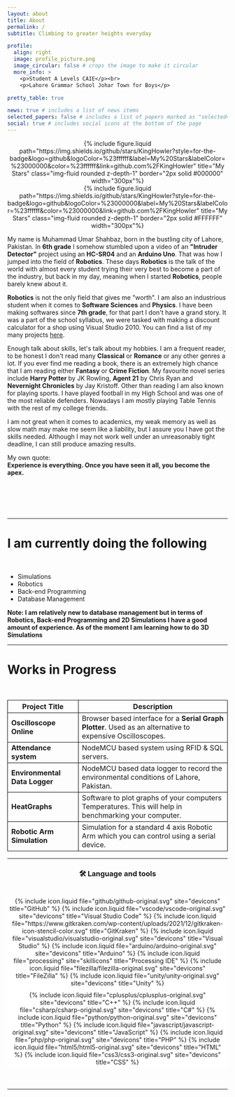 ```yaml
---
layout: about
title: About
permalink: /
subtitle: Climbing to greater heights everyday

profile:
  align: right
  image: profile_picture.png
  image_circular: false # crops the image to make it circular
  more_info: >
    <p>Student A Levels CAIE</p><br>
    <p>Lahore Grammar School Johar Town for Boys</p>

pretty_table: true

news: true # includes a list of news items
selected_papers: false # includes a list of papers marked as "selected={true}"
social: true # includes social icons at the bottom of the page
---
```


<style>
th, td {
  border:1px solid black;
}
</style>

<div align="center" class="light-items">
{% include figure.liquid path="https://img.shields.io/github/stars/KingHowler?style=for-the-badge&logo=github&logoColor=%23ffffff&label=My%20Stars&labelColor=%23000000&color=%23ffffff&link=github.com%2FKingHowler" title="My Stars" class="img-fluid rounded z-depth-1" border="2px solid #000000" width="300px"%}
</div>
<div align="center" class="dark-items">
{% include figure.liquid path="https://img.shields.io/github/stars/KingHowler?style=for-the-badge&logo=github&logoColor=%23000000&label=My%20Stars&labelColor=%23ffffff&color=%23000000&link=github.com%2FKingHowler" title="My Stars" class="img-fluid rounded z-depth-1" border="2px solid #FFFFFF" width="300px"%}
</div>

My name is Muhammad Umar Shahbaz, born in the bustling city of Lahore, Pakistan. In **6th grade** I somehow stumbled upon a video of an **"Intruder Detector"** project using an **HC-SR04** and an **Arduino Uno**. That was how I jumped into the field of **Robotics**. These days **Robotics** is the talk of the world with almost every student trying their very best to become a part of the industry, but back in my day, meaning when I started **Robotics**, people barely knew about it.

**Robotics** is not the only field that gives me "worth". I am also an industrious student when it comes to **Software Sciences** and **Physics**. I have been making softwares since **7th grade**, for that part I don't have a grand story. It was a part of the school syllabus, we were tasked with making a discount calculator for a shop using Visual Studio 2010. You can find a list of my many projects [here](projects/).

Enough talk about skills, let's talk about my hobbies. I am a frequent reader, to be honest I don't read many **Classical** or **Romance** or any other genres a lot. If you ever find me reading a book, there is an extremely high chance that I am reading either **Fantasy** or **Crime Fiction**. My favourite novel series include **Harry Potter** by JK Rowling, **Agent 21** by Chris Ryan and **Nevernight Chronicles** by Jay Kristoff. Other than reading I am also known for playing sports. I have played football in my High School and was one of the most reliable defenders. Nowadays I am mostly playing Table Tennis with the rest of my college friends.

I am not great when it comes to academics, my weak memory as well as slow math may make me seem like a liability, but I assure you I have got the skills needed. Although I may not work well under an unreasonably tight deadline, I can still produce amazing results.

My own quote: <br> **Experience is everything. Once you have seen it all, you become the apex.**

<br><br><br><br>

---

<h1>I am currently doing the following</h1>

<br>

- Simulations
- Robotics
- Back-end Programming
- Database Management

**Note: I am relatively new to database management but in terms of Robotics, Back-end Programming and 2D Simulations I have a good amount of experience. As of the moment I am learning how to do 3D Simulations**

---

<h1 align="left">Works in Progress</h1>

<br>

| Project Title                 | Description                                                                                                |
| ----------------------------- | ---------------------------------------------------------------------------------------------------------- |
| **Oscilloscope Online**       | Browser based interface for a **Serial Graph Plotter**. Used as an alternative to expensive Oscilloscopes. |
| **Attendance system**         | NodeMCU based system using RFID & SQL servers.                                                             |
| **Environmental Data Logger** | NodeMCU based data logger to record the environmental conditions of Lahore, Pakistan.                      |
| **HeatGraphs**                | Software to plot graphs of your computers Temperatures. This will help in benchmarking your computer.      |
| **Robotic Arm Simulation**    | Simulation for a standard 4 axis Robotic Arm which you can control using a serial device.                  |

---

<h3 align="center">🛠 Language and tools</h3>

<br>

<div align="center" style="background-color:#ffffff; padding:5px">
  {% include icon.liquid file="github/github-original.svg" site="devicons" title="GitHub" %}
  {% include icon.liquid file="vscode/vscode-original.svg" site="devicons" title="Visual Studio Code" %}
  {% include icon.liquid file="https://www.gitkraken.com/wp-content/uploads/2021/12/gitkraken-icon-stencil-color.svg" title="GitKraken" %}
  {% include icon.liquid file="visualstudio/visualstudio-original.svg" site="devicons" title="Visual Studio" %}
  {% include icon.liquid file="arduino/arduino-original.svg" site="devicons" title="Arduino" %}
  {% include icon.liquid file="processing" site="skillicons" title="Processing IDE" %}
  {% include icon.liquid file="filezilla/filezilla-original.svg" site="devicons" title="FileZilla" %}
  {% include icon.liquid file="unity/unity-original.svg" site="devicons" title="Unity" %}
</div>
<div align="center" style="background-color:#ffffff; padding:5px">
  {% include icon.liquid file="cplusplus/cplusplus-original.svg" site="devicons" title="C++" %}
  {% include icon.liquid file="csharp/csharp-original.svg" site="devicons" title="C#" %}
  {% include icon.liquid file="python/python-original.svg" site="devicons" title="Python" %}
  {% include icon.liquid file="javascript/javascript-original.svg" site="devicons" title="JavaScript" %}
  {% include icon.liquid file="php/php-original.svg" site="devicons" title="PHP" %}
  {% include icon.liquid file="html5/html5-original.svg" site="devicons" title="HTML" %}
  {% include icon.liquid file="css3/css3-original.svg" site="devicons" title="CSS" %}
</div>
<br><br>

---
